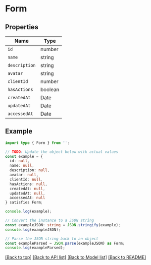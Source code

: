 # Form

## Properties

| Name          | Type    |
| ------------- | ------- |
| `id`          | number  |
| `name`        | string  |
| `description` | string  |
| `avatar`      | string  |
| `clientId`    | number  |
| `hasActions`  | boolean |
| `createdAt`   | Date    |
| `updatedAt`   | Date    |
| `accessedAt`  | Date    |

## Example

```typescript
import type { Form } from '';

// TODO: Update the object below with actual values
const example = {
  id: null,
  name: null,
  description: null,
  avatar: null,
  clientId: null,
  hasActions: null,
  createdAt: null,
  updatedAt: null,
  accessedAt: null
} satisfies Form;

console.log(example);

// Convert the instance to a JSON string
const exampleJSON: string = JSON.stringify(example);
console.log(exampleJSON);

// Parse the JSON string back to an object
const exampleParsed = JSON.parse(exampleJSON) as Form;
console.log(exampleParsed);
```

[[Back to top]](#) [[Back to API list]](../README.md#api-endpoints) [[Back to Model list]](../README.md#models) [[Back to README]](../README.md)
